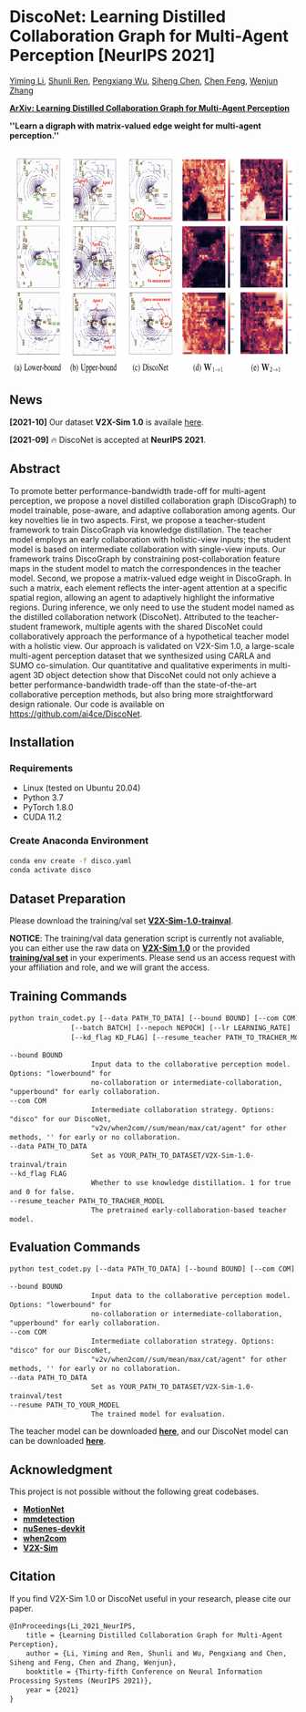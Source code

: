 # DiscoNet: Learning Distilled Collaboration Graph for Multi-Agent Perception [NeurIPS 2021]

[Yiming Li](https://scholar.google.com/citations?user=i_aajNoAAAAJ), [Shunli Ren](https://github.com/ShunliRen), [Pengxiang Wu](https://scholar.google.com/citations?user=MXLs7GcAAAAJ&hl=en), [Siheng Chen](https://scholar.google.com/citations?user=W_Q33RMAAAAJ&hl=en), [Chen Feng](https://scholar.google.com/citations?user=YeG8ZM0AAAAJ), [Wenjun Zhang](https://www.researchgate.net/profile/Wenjun-Zhang-29)


[**ArXiv: Learning Distilled Collaboration Graph for Multi-Agent Perception**](https://arxiv.org/pdf/2111.00643.pdf)   

**''Learn a digraph with matrix-valued edge weight for multi-agent perception.''**

<p align="center"><img src='img.png' align="center" height="400px"> </p>
  
  
## News
**[2021-10]**  Our dataset **V2X-Sim 1.0** is availale [here](https://ai4ce.github.io/V2X-Sim/).

**[2021-09]**  🔥 DiscoNet is accepted at **NeurIPS 2021**.

## Abstract
To promote better performance-bandwidth trade-off for multi-agent perception, we propose a novel distilled collaboration graph (DiscoGraph) to model trainable, pose-aware, and adaptive collaboration among agents. Our key novelties lie in two aspects. First, we propose a teacher-student framework to train DiscoGraph via knowledge distillation. The teacher model employs an early collaboration with holistic-view inputs; the student model is based on intermediate collaboration with single-view inputs. Our framework trains DiscoGraph by constraining post-collaboration feature maps in the student model to match the correspondences in the teacher model. Second, we propose a matrix-valued edge weight in DiscoGraph. In such a matrix, each element reflects the inter-agent attention at a specific spatial region, allowing an agent to adaptively highlight the informative regions. During inference, we only need to use the student model named as the distilled collaboration network (DiscoNet). Attributed to the teacher-student framework, multiple agents with the shared DiscoNet could collaboratively approach the performance of a hypothetical teacher model with a holistic view. Our approach is validated on V2X-Sim 1.0, a large-scale multi-agent perception dataset that we synthesized using CARLA and SUMO co-simulation. Our quantitative and qualitative experiments in multi-agent 3D object detection show that DiscoNet could not only achieve a better performance-bandwidth trade-off than the state-of-the-art collaborative perception methods, but also bring more straightforward design rationale. Our code is available on https://github.com/ai4ce/DiscoNet.

## Installation
### Requirements
* Linux (tested on Ubuntu 20.04)
* Python 3.7
* PyTorch 1.8.0
* CUDA 11.2

### Create Anaconda Environment
```bash
conda env create -f disco.yaml
conda activate disco
```

## Dataset Preparation
Please download the training/val set [**V2X-Sim-1.0-trainval**](https://drive.google.com/file/d/11lyIaOeNMCpJkZDOydxqGBNoHiTxTgZk/view?usp=sharing).

**NOTICE**: The training/val data generation script is currently not avaliable, you can either use the raw data on [**V2X-Sim 1.0**](https://ai4ce.github.io/V2X-Sim/) or the provided [**training/val set**](https://drive.google.com/file/d/11lyIaOeNMCpJkZDOydxqGBNoHiTxTgZk/view?usp=sharing) in your experiments. Please send us an access request with your affiliation and role, and we will grant the access.

## Training Commands
```bash
python train_codet.py [--data PATH_TO_DATA] [--bound BOUND] [--com COM]
               [--batch BATCH] [--nepoch NEPOCH] [--lr LEARNING_RATE] 
               [--kd_flag KD_FLAG] [--resume_teacher PATH_TO_TRACHER_MODEL]
```

```
--bound BOUND       
                    Input data to the collaborative perception model. Options: "lowerbound" for 
                    no-collaboration or intermediate-collaboration, "upperbound" for early collaboration.
--com COM   
                    Intermediate collaboration strategy. Options: "disco" for our DiscoNet,
                    "v2v/when2com//sum/mean/max/cat/agent" for other methods, '' for early or no collaboration.
--data PATH_TO_DATA         
                    Set as YOUR_PATH_TO_DATASET/V2X-Sim-1.0-trainval/train
--kd_flag FLAG
                    Whether to use knowledge distillation. 1 for true and 0 for false.
--resume_teacher PATH_TO_TRACHER_MODEL 
                    The pretrained early-collaboration-based teacher model.

```

## Evaluation Commands
```bash
python test_codet.py [--data PATH_TO_DATA] [--bound BOUND] [--com COM] [--resume PATH_TO_YOUR_MODEL]
```

```
--bound BOUND       
                    Input data to the collaborative perception model. Options: "lowerbound" for 
                    no-collaboration or intermediate-collaboration, "upperbound" for early collaboration.
--com COM   
                    Intermediate collaboration strategy. Options: "disco" for our DiscoNet,
                    "v2v/when2com//sum/mean/max/cat/agent" for other methods, '' for early or no collaboration.
--data PATH_TO_DATA         
                    Set as YOUR_PATH_TO_DATASET/V2X-Sim-1.0-trainval/test
--resume PATH_TO_YOUR_MODEL 
                    The trained model for evaluation.

```

The teacher model can be downloaded [**here**](https://drive.google.com/file/d/13JhhlQyEEnuyI8g-Kahq3qWZH2kCbJKV/view?usp=sharing), and our DiscoNet model can can be downloaded [**here**](https://drive.google.com/file/d/1X6cEmfuRIoaDpCkG9sDUqcB7uUi3ATfc/view?usp=sharing).

## Acknowledgment  
This project is not possible without the following great codebases.
* [**MotionNet**](https://github.com/pxiangwu/MotionNet)
* [**mmdetection**](https://github.com/open-mmlab/mmdetection)
* [**nuSenes-devkit**](https://github.com/nutonomy/nuscenes-devkit)
* [**when2com**](https://github.com/GT-RIPL/MultiAgentPerception)
* [**V2X-Sim**](https://github.com/ai4ce/V2X-Sim)

## Citation
If you find V2X-Sim 1.0 or DiscoNet useful in your research, please cite our paper.
```
@InProceedings{Li_2021_NeurIPS,
    title = {Learning Distilled Collaboration Graph for Multi-Agent Perception},
    author = {Li, Yiming and Ren, Shunli and Wu, Pengxiang and Chen, Siheng and Feng, Chen and Zhang, Wenjun},
    booktitle = {Thirty-fifth Conference on Neural Information Processing Systems (NeurIPS 2021)},
    year = {2021}
}
```
